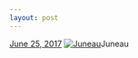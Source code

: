 ```yaml
---
layout: post
---
```


<p>
  <time><a href="/639">June 25, 2017</a></time>
  <a href="/639"><img src="{{ site.assets_url }}/639-640.jpg" srcset="{{ site.assets_url }}/639-320.jpg 320w, {{ site.assets_url }}/639-640.jpg 640w, {{ site.assets_url }}/639-960.jpg 960w, {{ site.assets_url }}/639-1280.jpg 1280w" sizes="(min-width: 700px) 50vw, calc(100vw - 2rem)" alt="Juneau" /></a><span>Juneau</span>
</p>
